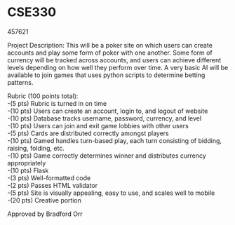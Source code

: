 # CSE330
457621

Project Description: This will be a poker site on which users can create accounts and play some form of poker with one another. Some form of currency will be tracked across accounts, and users can achieve different levels depending on how well they perform over time. A very basic AI will be available to join games that uses python scripts to determine betting patterns.


Rubric (100 points total):  
-(5 pts) Rubric is turned in on time  
-(10 pts) Users can create an account, login to, and logout of website  
-(10 pts) Database tracks username, password, currency, and level  
-(10 pts) Users can join and exit game lobbies with other users    
-(5 pts) Cards are distributed correctly amongst players  
-(10 pts) Gamed handles turn-based play, each turn consisting of bidding, raising, folding, etc.  
-(10 pts) Game correctly determines winner and distributes currency appropriately  
-(10 pts) Flask  
-(3 pts) Well-formatted code  
-(2 pts) Passes HTML validator  
-(5 pts) Site is visually appealing, easy to use, and scales well to mobile  
-(20 pts) Creative portion

Approved by Bradford Orr
